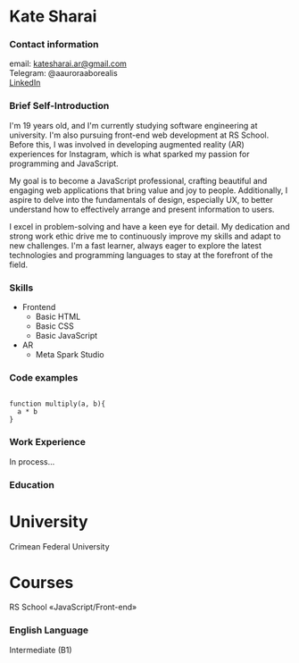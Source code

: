 # Kate Sharai 

### Contact information

email: katesharai.ar@gmail.com  
Telegram: @aauroraaborealis  
[LinkedIn](https://www.linkedin.com/in/kate-sharai-19b579261/)  

### Brief Self-Introduction

 I'm 19 years old, and I'm currently studying software engineering at university. I'm also pursuing front-end web development at RS School. Before this, I was involved in developing augmented reality (AR) experiences for Instagram, which is what sparked my passion for programming and JavaScript.  
  
My goal is to become a JavaScript professional, crafting beautiful and engaging web applications that bring value and joy to people. Additionally, I aspire to delve into the fundamentals of design, especially UX, to better understand how to effectively arrange and present information to users.  
  
I excel in problem-solving and have a keen eye for detail. My dedication and strong work ethic drive me to continuously improve my skills and adapt to new challenges. I'm a fast learner, always eager to explore the latest technologies and programming languages to stay at the forefront of the field.  

 ### Skills

 * Frontend
     + Basic HTML
     + Basic CSS
     + Basic JavaScript
 * AR
     + Meta Spark Studio

### Code examples

```

function multiply(a, b){
  a * b
}

```

### Work Experience

In process...

### Education

# University

Crimean Federal University  

# Courses

RS School «JavaScript/Front-end»  

### English Language

Intermediate (B1)

